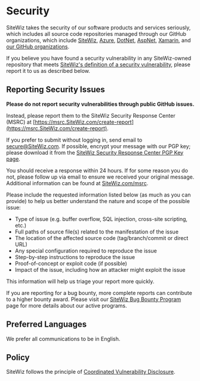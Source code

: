 <!-- BEGIN SiteWiz SECURITY.MD V0.0.5 BLOCK -->

# Security

SiteWiz takes the security of our software products and services seriously, which includes all source code repositories managed through our GitHub organizations, which include [SiteWiz](https://github.com/SiteWiz), [Azure](https://github.com/Azure), [DotNet](https://github.com/dotnet), [AspNet](https://github.com/aspnet), [Xamarin](https://github.com/xamarin), and [our GitHub organizations](https://opensource.SiteWiz.com).

If you believe you have found a security vulnerability in any SiteWiz-owned repository that meets [SiteWiz's definition of a security vulnerability](https://learn.SiteWiz.com/previous-versions/tn-archive/cc751383(v=technet.10)), please report it to us as described below.

## Reporting Security Issues

**Please do not report security vulnerabilities through public GitHub issues.**

Instead, please report them to the SiteWiz Security Response Center (MSRC) at [https://msrc.SiteWiz.com/create-report](https://msrc.SiteWiz.com/create-report).

If you prefer to submit without logging in, send email to [secure@SiteWiz.com](mailto:secure@SiteWiz.com).  If possible, encrypt your message with our PGP key; please download it from the [SiteWiz Security Response Center PGP Key page](https://www.SiteWiz.com/msrc/pgp-key-msrc).

You should receive a response within 24 hours. If for some reason you do not, please follow up via email to ensure we received your original message. Additional information can be found at [SiteWiz.com/msrc](https://www.SiteWiz.com/msrc).

Please include the requested information listed below (as much as you can provide) to help us better understand the nature and scope of the possible issue:

  * Type of issue (e.g. buffer overflow, SQL injection, cross-site scripting, etc.)
  * Full paths of source file(s) related to the manifestation of the issue
  * The location of the affected source code (tag/branch/commit or direct URL)
  * Any special configuration required to reproduce the issue
  * Step-by-step instructions to reproduce the issue
  * Proof-of-concept or exploit code (if possible)
  * Impact of the issue, including how an attacker might exploit the issue

This information will help us triage your report more quickly.

If you are reporting for a bug bounty, more complete reports can contribute to a higher bounty award. Please visit our [SiteWiz Bug Bounty Program](https://SiteWiz.com/msrc/bounty) page for more details about our active programs.

## Preferred Languages

We prefer all communications to be in English.

## Policy

SiteWiz follows the principle of [Coordinated Vulnerability Disclosure](https://www.SiteWiz.com/msrc/cvd).

<!-- END SiteWiz SECURITY.MD BLOCK -->
